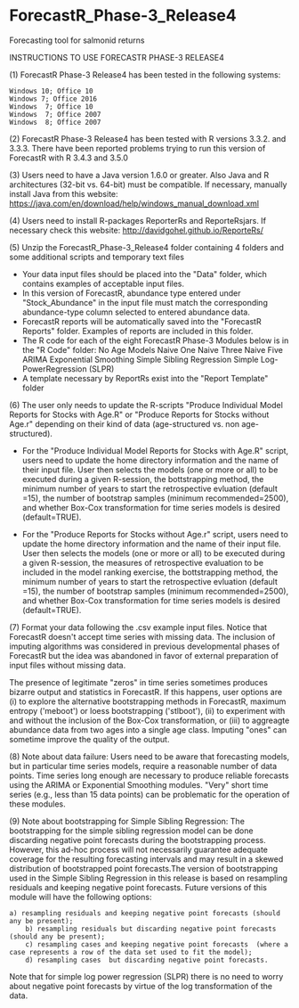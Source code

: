 # ForecastR_Phase-3_Release4
Forecasting tool for salmonid returns

INSTRUCTIONS TO USE FORECASTR PHASE-3 RELEASE4

(1) ForecastR Phase-3 Release4 has been tested in the following systems:

  	Windows 10; Office 10 
	Windows 7; Office 2016
	Windows  7; Office 10
	Windows  7; Office 2007 
	Windows  8; Office 2007  

(2) ForecastR Phase-3 Release4 has been tested with R versions 3.3.2. and 3.3.3. There have been reported problems trying to run this version of ForecastR with R 3.4.3 and 3.5.0
    
(3) Users need to have a Java version 1.6.0 or greater.
     Also Java and R architectures (32-bit vs. 64-bit) must be compatible.
     If necessary, manually install Java from this website:
     https://java.com/en/download/help/windows_manual_download.xml

 (4) Users need to install R-packages ReporterRs and ReporteRsjars. If necessary check this website: 
       http://davidgohel.github.io/ReporteRs/

(5) Unzip the ForecastR_Phase-3_Release4 folder containing 4 folders and some additional scripts and temporary text files
* Your data input files should be placed into the "Data" folder, which contains examples of acceptable input files.
 * In this version of ForecastR, abundance type entered under "Stock_Abundance" in the input file must match the corresponding abundance-type column  selected to entered abundance data.
* ForecastR reports will be automatically saved into the "ForecastR Reports" folder. Examples of reports are included in this folder.
* The R code for each of the eight ForecastR Phase-3 Modules below is in the "R Code" folder:
	No Age Models
	Naive One
	Naive Three
	Naive Five
	ARIMA
	Exponential Smoothing
	Simple Sibling Regression
	Simple Log-PowerRegression (SLPR)
* A template necessary by ReportRs exist into the "Report Template" folder

(6) The user only needs to update the R-scripts "Produce Individual Model Reports for Stocks with Age.R" or "Produce Reports for Stocks without Age.r" depending on their kind of data (age-structured vs. non age-structured).

* For the "Produce Individual Model Reports for Stocks with Age.R" script, users need to update the home directory information and the name of their input file.
  User then selects the models (one or more or all) to be executed during a given R-session, the bottstrapping method, the minimum number of years to start the retrospective evluation (default =15), the number of bootstrap samples (minimum recommended=2500), and whether Box-Cox transformation for time series models is desired (default=TRUE).

* For the "Produce Reports for Stocks without Age.r" script, users need to update the home directory information and the name of their input file.
  User then selects the models (one or more or all) to be executed during a given R-session, the measures of retrospective evaluation to be included in the model ranking exercise, the bottstrapping method, the minimum number of years to start the retrospective evluation (default =15), the number of bootstrap samples (minimum recommended=2500), and whether Box-Cox transformation for time series models is desired (default=TRUE).

(7) Format your data following the .csv example input files. 
    Notice that ForecastR doesn't accept time series with missing data. The inclusion of imputing algorithms was considered in previous developmental phases of ForecastR but the idea was abandoned in favor of external preparation of input files without missing data.

The presence of  legitimate "zeros" in time series sometimes produces bizarre output and statistics in ForecastR. If this happens, user options are (i) to explore the alternative bootstrapping methods in ForecastR, maximum entropy ('meboot') or loess bootstrapping ('stlboot'), (ii) to experiment with and without the inclusion of the Box-Cox transformation, or (iii) to aggreagte abundance data from two ages into a single age class. Imputing "ones" can sometime improve the quality of the output.

(8) Note about data failure:
      Users need to be aware that forecasting models, but in particular time series models, require a reasonable number of data points. Time series long enough are necessary to produce reliable forecasts using the ARIMA or Exponential Smoothing modules. "Very" short time series (e.g., less than 15 data points) can be problematic for the operation of these modules. 

(9) Note about bootstrapping for Simple Sibling Regression:
    The bootstrapping for the simple sibling regression model can be done discarding negative point forecasts during the bootstrapping process. However, this ad-hoc process will not necessarily guarantee adequate coverage for the resulting forecasting intervals and may result in a skewed distribution of bootstrapped point forecasts.The version of bootstrapping used in the Simple Sibling Regression in this release is based on resampling residuals and keeping negative point forecasts. Future versions of this module will have the following options:
    
	a) resampling residuals and keeping negative point forecasts (should any be present);
        b) resampling residuals but discarding negative point forecasts (should any be present);
        c) resampling cases and keeping negative point forecasts  (where a case represents a row of the data set used to fit the model);
        d) resampling cases  but discarding negative point forecasts.

Note that for simple log power regression (SLPR) there is no need to worry about negative point forecasts by virtue of the log transformation of the data.

